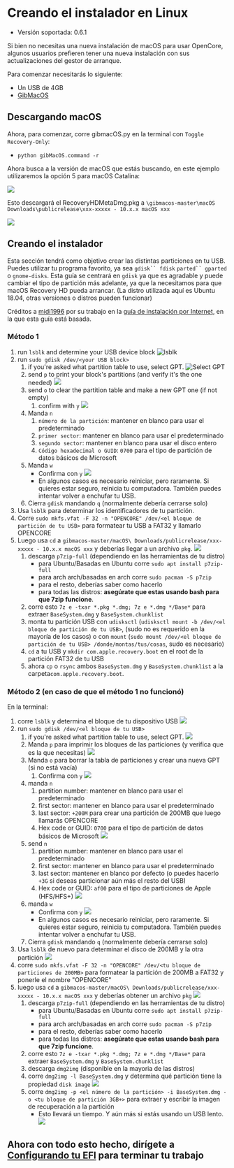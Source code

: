 # Creando el instalador en Linux

* Versión soportada: 0.6.1

Si bien no necesitas una nueva instalación de macOS para usar OpenCore, algunos usuarios prefieren tener una nueva instalación con sus actualizaciones del gestor de arranque.

Para comenzar necesitarás lo siguiente:

* Un USB de 4GB
* [GibMacOS](https://github.com/corpnewt/gibMacOS)

## Descargando macOS

Ahora, para comenzar, corre gibmacOS.py en la terminal con `Toggle Recovery-Only`:

* `python gibMacOS.command -r`

Ahora busca a la versión de macOS que estás buscando, en este ejemplo utilizaremos la opción 5 para macOS Catalina:

![](../images/installer-guide/linux-install-md/1-gib.png)

Esto descargará el RecoveryHDMetaDmg.pkg a `\gibmacos-master\macOS Downloads\publicrelease\xxx-xxxxx - 10.x.x macOS xxx`

![](../images/installer-guide/linux-install-md/3-gib-finished.png)

## Creando el instalador

Esta sección tendrá como objetivo crear las distintas particiones en tu USB. Puedes utilizar tu programa favorito, ya sea `gdisk`` fdisk` `parted`` gparted` o `gnome-disks`. Esta guía se centrará en `gdisk` ya que es agradable y puede cambiar el tipo de partición más adelante, ya que la necesitamos para que macOS Recovery HD pueda arrancar. (La distro utilizada aquí es Ubuntu 18.04, otras versiones o distros pueden funcionar)


Créditos a [midi1996](https://github.com/midi1996) por su trabajo en la [guía de instalación por Internet](https://midi1996.github.io/hackintosh-internet-install-gitbook/), en la que esta guía está basada. 

### Método 1

1. run `lsblk` and determine your USB device block
  ![lsblk](../images/installer-guide/linux-install-md/unknown-5.png)
2. run `sudo gdisk /dev/<your USB block>`
   1. if you're asked what partition table to use, select GPT.
      ![Select GPT](../images/installer-guide/linux-install-md/unknown-6.png)
   2. send `p` to print your block's partitions \(and verify it's the one needed\)
      ![](../images/installer-guide/linux-install-md/unknown-13.png)
   3. send `o` to clear the partition table and make a new GPT one (if not empty)
      1. confirm with `y`
         ![](../images/installer-guide/linux-install-md/unknown-8.png)
   4. Manda `n`
      1. `número de la partición`:  mantener en blanco para usar el predeterminado 
      2. `primer sector`:  mantener en blanco para usar el predeterminado 
      3. `segundo sector`:  mantener en blanco para usar el disco entero
      4. `Código hexadecimal o GUID`: `0700` para el tipo de partición de datos básicos de Microsoft
   5. Manda `w`
      * Confirma con `y`
      ![](../images/installer-guide/linux-install-md/unknown-9.png)
      * En algunos casos es necesario reiniciar, pero raramente. Si quieres estar seguro, reinicia tu computadora. También puedes intentar volver a enchufar tu USB.
   6. Cierra `gdisk` mandando `q` (normalmente debería cerrarse solo)
3. Usa `lsblk` para determinar los identificadores de tu partición.
4. Corre `sudo mkfs.vfat -F 32 -n "OPENCORE" /dev/<el bloque de partición de tu USB>` para formatear tu USB a FAT32 y llamarlo OPENCORE
5. Luego usa `cd` a `gibmacos-master/macOS\ Downloads/publicrelease/xxx-xxxxx - 10.x.x macOS xxx` y deberías llegar a un archivo `pkg`. 
   ![](../images/installer-guide/linux-install-md/unknown-10.png)
   1. descarga `p7zip-full` \(dependiendo en las herramientas de tu distro\)
      * para Ubuntu/Basadas en Ubuntu corre `sudo apt install p7zip-full`
      * para arch arch/basadas en arch corre `sudo pacman -S p7zip`
      * para el resto, deberías saber como hacerlo
      * para todas las distros: **asegúrate que estas usando bash para que 7zip funcione**.
   2. corre esto `7z e -txar *.pkg *.dmg; 7z e *.dmg */Base*` para extraer `BaseSystem.dmg` y `BaseSystem.chunklist`
   3. monta tu partición USB con `udisksctl` (`udisksctl mount -b /dev/<el bloque de partición de tu USB>`, (sudo no es requerido en la mayoría de los casos) o con `mount` (`sudo mount /dev/<el bloque de partición de tu USB> /donde/montas/tus/cosas`, sudo es necesario)
   4. `cd` a tu USB y `mkdir com.apple.recovery.boot` en el root de la partición FAT32 de tu USB
   5. ahora `cp` o `rsync` ambos `BaseSystem.dmg` y `BaseSystem.chunklist` a la carpeta`com.apple.recovery.boot`.

### Método 2 (en caso de que el método 1 no funcionó)

En la terminal:

1. corre `lsblk` y determina el bloque de tu dispositivo USB
   ![](../images/installer-guide/linux-install-md/unknown-11.png)
2. run `sudo gdisk /dev/<el bloque de tu USB>`
   1. if you're asked what partition table to use, select GPT.
      ![](../images/installer-guide/linux-install-md/unknown-12.png)
   2. Manda `p` para imprimir los bloques de las particiones \(y verifica que es la que necesitas\)
      ![](../images/installer-guide/linux-install-md/unknown-13.png)
   3. Manda `o` para borrar la tabla de particiones y crear una nueva GPT (si no está vacía)
      1. Confirma con `y`
         ![](../images/installer-guide/linux-install-md/unknown-14.png)
   4. manda `n`
      1. partition number: mantener en blanco para usar el predeterminado 
      2. first sector: mantener en blanco para usar el predeterminado
      3. last sector: `+200M` para crear una partición de 200MB que luego llamarás OPENCORE
      4. Hex code or GUID: `0700` para el tipo de partición de datos básicos de Microsoft
      ![](../images/installer-guide/linux-install-md/unknown-15.png)
   5. send `n`
      1. partition number: mantener en blanco para usar el predeterminado 
      2. first sector: mantener en blanco para usar el predeterminado 
      3. last sector: mantener en blanco por defecto \(o puedes hacerlo `+3G` si deseas particionar aún más el resto del USB\)
      4. Hex code or GUID: `af00` para el tipo de particiones de Apple (HFS/HFS+)
      ![](../images/installer-guide/linux-install-md/unknown-16.png)
   6. manda `w`
      * Confirma con `y`
      ![](../images/installer-guide/linux-install-md/unknown-17.png)
      * En algunos casos es necesario reiniciar, pero raramente. Si quieres estar seguro, reinicia tu computadora. También puedes intentar volver a enchufar tu USB.
   7. Cierra `gdisk` mandando `q` (normalmente debería cerrarse solo)
3. Usa `lsblk` de nuevo para determinar el disco de 200MB y la otra partición
   ![](../images/installer-guide/linux-install-md/unknown-18.png)
4. corre `sudo mkfs.vfat -F 32 -n "OPENCORE" /dev/<tu bloque de particiones de 200MB>` para formatear la partición de 200MB a FAT32 y ponerle el nombre "OPENCORE"
5. luego usa `cd` a `gibmacos-master/macOS\ Downloads/publicrelease/xxx-xxxxx - 10.x.x macOS xxx` y deberías obtener un archivo `pkg`
   ![](../images/installer-guide/linux-install-md/unknown-19.png)
   1. descarga `p7zip-full` \(dependiendo en las herramientas de tu distro\)
      * para Ubuntu/Basadas en Ubuntu corre `sudo apt install p7zip-full`
      * para arch arch/basadas en arch corre `sudo pacman -S p7zip`
      * para el resto, deberías saber como hacerlo
      * para todas las distros: **asegúrate que estas usando bash para que 7zip funcione**.
   2. corre esto `7z e -txar *.pkg *.dmg; 7z e *.dmg */Base*` para extraer `BaseSystem.dmg` y `BaseSystem.chunklist`
   3. descarga `dmg2img` (disponible en la mayoria de las distros)
   4. corre `dmg2img -l BaseSystem.dmg` y determina qué partición tiene la propiedad `disk image`
      ![](../images/installer-guide/linux-install-md/unknown-20.png)
   5. corre `dmg2img -p <el número de la partición> -i BaseSystem.dmg -o <tu bloque de partición 3GB+>` para extraer y escribir la imagen de recuperación a la partición
      * Esto llevará un tiempo. Y aún más si estás usando un USB lento.
      ![](../images/installer-guide/linux-install-md/unknown-21.png)

## Ahora con todo esto hecho, dirígete a [Configurando tu EFI](../installer-guide/opencore-efi.md) para terminar tu trabajo
